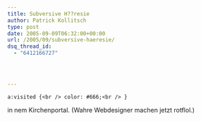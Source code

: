 ```yaml
---
title: Subversive H??resie
author: Patrick Kollitsch
type: post
date: 2005-09-09T06:32:00+00:00
url: /2005/09/subversive-haeresie/
dsq_thread_id:
  - "6412166727"




---
```

`a:visited {<br />
color: #666;<br />
}`

in nem Kirchenportal. (Wahre Webdesigner machen jetzt rotflol.)